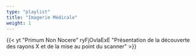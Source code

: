 ```yaml
---
type: "playlist"
title: "Imagerie Médicale"
weight: 1
---
```


{{< yt "Primum Non Nocere" ryFjOvlaExE "Présentation de la découverte des rayons X et de la mise au point du scanner"  >}}